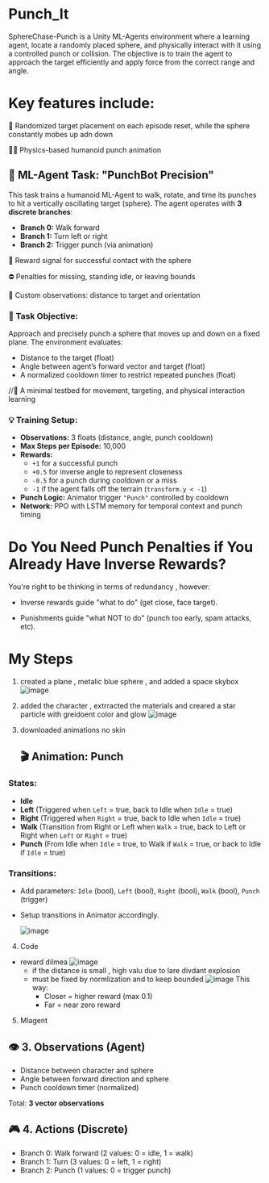 # Punch_It
SphereChase-Punch is a Unity ML-Agents environment where a learning agent, locate a randomly placed sphere, and physically interact with it using a controlled punch or collision. The objective is to train the agent to approach the target efficiently and apply force from the correct range and angle.

# Key features include:

🔄 Randomized target placement on each episode reset, while the sphere constantly mobes up adn down 

🧍‍♂️ Physics-based humanoid punch animation

## 🤖 ML-Agent Task: "PunchBot Precision"

This task trains a humanoid ML-Agent to walk, rotate, and time its punches to hit a vertically oscillating target (sphere). The agent operates with **3 discrete branches**:
- **Branch 0:** Walk forward
- **Branch 1:** Turn left or right
- **Branch 2:** Trigger punch (via animation)

👊 Reward signal for successful contact with the sphere

⛔ Penalties for missing, standing idle, or leaving bounds

🧠 Custom observations: distance to target and orientation
### 🎯 Task Objective:
Approach and precisely punch a sphere that moves up and down on a fixed plane. The environment evaluates:
- Distance to the target (float)
- Angle between agent’s forward vector and target (float)
- A normalized cooldown timer to restrict repeated punches (float)
  
//🧪 A minimal testbed for movement, targeting, and physical interaction learning

### 💡 Training Setup:
- **Observations:** 3 floats (distance, angle, punch cooldown)
- **Max Steps per Episode:** 10,000
- **Rewards:**
  - `+1` for a successful punch
  - `+0.5` for inverse angle to represent closeness
  - `-0.5` for a punch during cooldown or a miss 
  - `-1` if the agent falls off the terrain (`transform.y < -1`)
- **Punch Logic:** Animator trigger `"Punch"` controlled by cooldown
- **Network:** PPO with LSTM memory for temporal context and punch timing

# Do You Need Punch Penalties if You Already Have Inverse Rewards?
You're right to be thinking in terms of redundancy , however:

- Inverse rewards guide "what to do" (get close, face target).

- Punishments guide "what NOT to do" (punch too early, spam attacks, etc).

  
#  My Steps

1. created a plane , metalic blue sphere , and added a space skybox
   ![image](https://github.com/user-attachments/assets/c9b37ded-4ec2-4c0b-a41f-8f9afc2b1fe8)

2. added the character , extrracted the materials and creared a star particle with greidoent color and glow
![image](https://github.com/user-attachments/assets/d0a38caa-8c28-471a-ad11-f6b6de5d95bd)

3. downloaded animations no skin
   ## 🎬 Animation: Punch
### States:
- **Idle**
- **Left** (Triggered when `Left` = true, back to Idle when `Idle` = true)
- **Right** (Triggered when `Right` = true, back to Idle when `Idle` = true)
- **Walk** (Transition from Right or Left when `Walk` = true, back to Left or Right when `Left` or `Right` = true)
- **Punch** (From Idle when `Idle` = true, to Walk if `Walk` = true, or back to Idle if `Idle` = true)

### Transitions:
- Add parameters: `Idle` (bool), `Left` (bool), `Right` (bool), `Walk` (bool), `Punch` (trigger)
- Setup transitions in Animator accordingly.

  ![image](https://github.com/user-attachments/assets/f35cee47-b506-46fb-b311-31a7ddd4c7ed)


4. Code
 - reward dilmea
       ![image](https://github.com/user-attachments/assets/3a5ed2f2-d13e-41eb-b8c6-6880990d7b16)
   - if the distance is small , high valu due to lare divdant explosion
   - must be fixed by normlization and to keep bounded
![image](https://github.com/user-attachments/assets/2d64b620-771d-4aa0-a045-5bb876535f69)
      This way:
        - Closer = higher reward (max 0.1)
        - Far = near zero reward
     







   
5. Mlagent
   
## 👁 3. Observations (Agent)
- Distance between character and sphere
- Angle between forward direction and sphere
- Punch cooldown timer (normalized)

Total: **3 vector observations**

 ## 🎮 4. Actions (Discrete)
- Branch 0: Walk forward (2 values: 0 = idle, 1 = walk)
- Branch 1: Turn (3 values: 0 = left, 1 = right)
- Branch 2: Punch (1 values: 0 = trigger punch)


